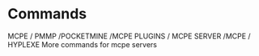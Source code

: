 # Commands
MCPE / PMMP /POCKETMINE /MCPE PLUGINS / MCPE SERVER /MCPE / HYPLEXE
More commands for mcpe servers
